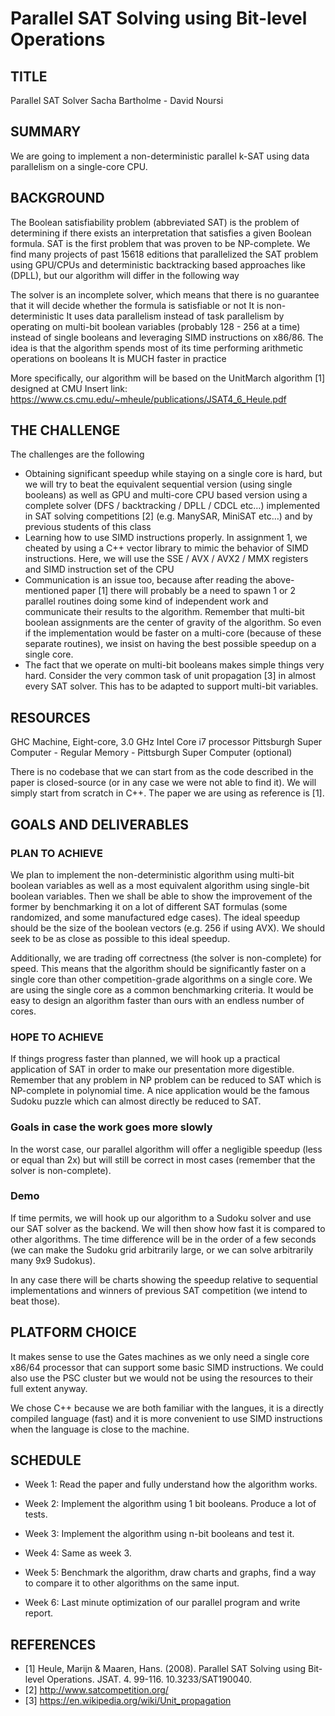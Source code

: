 # Parallel SAT Solving using Bit-level Operations

## TITLE

Parallel SAT Solver
Sacha Bartholme - David Noursi

## SUMMARY

We are going to implement a non-deterministic parallel k-SAT using data parallelism on a single-core CPU.

## BACKGROUND

The Boolean satisfiability problem (abbreviated SAT) is the problem of determining if there exists an interpretation that satisfies a given Boolean formula. SAT is the first problem that was proven to be NP-complete. We find many projects of past 15618 editions that parallelized the SAT problem using GPU/CPUs and deterministic backtracking based approaches like (DPLL), but our algorithm will differ in the following way

The solver is an incomplete solver, which means that there is no guarantee that it will decide whether the formula is satisfiable or not
It is non-deterministic
It uses data parallelism instead of task parallelism by operating on multi-bit boolean variables (probably 128 - 256 at a time) instead of single booleans and leveraging SIMD instructions on x86/86. The idea is that the algorithm spends most of its time performing arithmetic operations on booleans
It is MUCH faster in practice

More specifically, our algorithm will be based on the UnitMarch algorithm [1] designed at CMU
Insert link: https://www.cs.cmu.edu/~mheule/publications/JSAT4_6_Heule.pdf

## THE CHALLENGE

The challenges are the following

* Obtaining significant speedup while staying on a single core is hard, but we will try to beat the equivalent sequential version (using single booleans) as well as GPU and multi-core CPU based version using a complete solver (DFS / backtracking / DPLL / CDCL etc…) implemented in SAT solving competitions [2] (e.g. ManySAR, MiniSAT etc…) and by previous students of this class
* Learning how to use SIMD instructions properly. In assignment 1, we cheated by using a C++ vector library to mimic the behavior of SIMD instructions. Here, we will use the SSE / AVX / AVX2 / MMX registers and SIMD instruction set of the CPU
* Communication is an issue too, because after reading the above-mentioned paper [1] there will probably be a need to spawn 1 or 2 parallel routines doing some kind of independent work and communicate their results to the algorithm. Remember that multi-bit boolean assignments are the center of gravity of the algorithm. So even if the implementation would be faster on a multi-core (because of these separate routines), we insist on having the best possible speedup on a single core.
* The fact that we operate on multi-bit booleans makes simple things very hard. Consider the very common task of unit propagation [3] in almost every SAT solver. This has to be adapted to support multi-bit variables.

## RESOURCES

GHC Machine, Eight-core, 3.0 GHz Intel Core i7 processor
Pittsburgh Super Computer - Regular Memory - Pittsburgh Super Computer (optional)

There is no codebase that we can start from as the code described in the paper is closed-source (or in any case we were not able to find it). We will simply start from scratch in C++. The paper we are using as reference is [1].

## GOALS AND DELIVERABLES

### PLAN TO ACHIEVE 

We plan to implement the non-deterministic algorithm using multi-bit boolean variables as well as a most equivalent algorithm using single-bit boolean variables. Then we shall be able to show the improvement of the former by benchmarking it on a lot of different SAT formulas (some randomized, and some manufactured edge cases). The ideal speedup should be the size of the boolean vectors (e.g. 256 if using AVX). We should seek to be as close as possible to this ideal speedup. 

Additionally, we are trading off correctness (the solver is non-complete) for speed. This means that the algorithm should be significantly faster on a single core than other competition-grade algorithms on a single core. We are using the single core as a common benchmarking criteria. It would be easy to design an algorithm faster than ours with an endless number of cores.

### HOPE TO ACHIEVE

If things progress faster than planned, we will hook up a practical application of SAT in order to make our presentation more digestible. Remember that any problem in NP problem can be reduced to SAT which is NP-complete in polynomial time. A nice application would be the famous Sudoku puzzle which can almost directly be reduced to SAT.

### Goals in case the work goes more slowly

In the worst case, our parallel algorithm will offer a negligible speedup (less or equal than 2x) but will still be correct in most cases (remember that the solver is non-complete).

### Demo

If time permits, we will hook up our algorithm to a Sudoku solver and use our SAT solver as the backend. We will then show how fast it is compared to other algorithms. The time
difference will be in the order of a few seconds (we can make the Sudoku grid arbitrarily large, or we can solve arbitrarily many 9x9 Sudokus).

In any case there will be charts showing the speedup relative to sequential implementations and
winners of previous SAT competition (we intend to beat those).

## PLATFORM CHOICE

It makes sense to use the Gates machines as we only need a single core x86/64 processor that can support some basic SIMD instructions. We could also use the PSC cluster but we would not be using the resources to their full extent anyway.

We chose C++ because we are both familiar with the langues, it is a directly compiled language (fast) and it is more convenient to use SIMD instructions when the language is close to the machine.

## SCHEDULE

* Week 1: Read the paper and fully understand how the algorithm works.

* Week 2: Implement the algorithm using 1 bit booleans. Produce a lot of tests.

* Week 3: Implement the algorithm using n-bit booleans and test it.

* Week 4: Same as week 3.

* Week 5: Benchmark the algorithm, draw charts and graphs, find a way to compare it to other algorithms on the same input.

* Week 6: Last minute optimization of our parallel program and write report.

## REFERENCES
* [1] Heule, Marijn & Maaren, Hans. (2008). Parallel SAT Solving using Bit-level Operations. JSAT. 4. 99-116. 10.3233/SAT190040. 
* [2] http://www.satcompetition.org/
* [3] https://en.wikipedia.org/wiki/Unit_propagation

